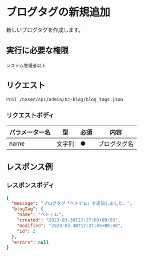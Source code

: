 # ブログタグの新規追加

新しいブログタグを作成します。


## 実行に必要な権限

```
システム管理者以上
```

## リクエスト
```
POST /baser/api/admin/bc-blog/blog_tags.json
```

### リクエストボディ

| パラメーター名   | 型   | 必須  | 内容                |
|-----------|-----|-----|-------------------|
| name   | 文字列 | ●   | ブログタグ名  |

## レスポンス例

### レスポンスボディ

```json
{
  "message": "ブログタグ「ベトナム」を追加しました。",
  "blogTag": {
    "name": "ベトナム",
    "created": "2023-03-30T17:27:09+09:00",
    "modified": "2023-03-30T17:27:09+09:00",
    "id": 2
  },
  "errors": null
}

```
